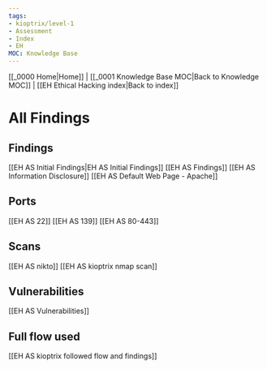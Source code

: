 ```yaml
---
tags:
- kioptrix/level-1
- Assessment
- Index
- EH
MOC: Knowledge Base
---
```

[[_0000 Home|Home]] | [[_0001 Knowledge Base MOC|Back to Knowledge MOC]] | [[EH Ethical Hacking index|Back to index]]
# All Findings
## Findings
[[EH AS Initial Findings|EH AS Initial Findings]]
[[EH AS Findings]]
[[EH AS Information Disclosure]]
[[EH AS Default Web Page - Apache]]
## Ports
[[EH AS 22]]
[[EH AS 139]]
[[EH AS 80-443]]
## Scans
[[EH AS nikto]]
[[EH AS kioptrix nmap scan]]
## Vulnerabilities
[[EH AS Vulnerabilities]]
## Full flow used
[[EH AS kioptrix followed flow and findings]]